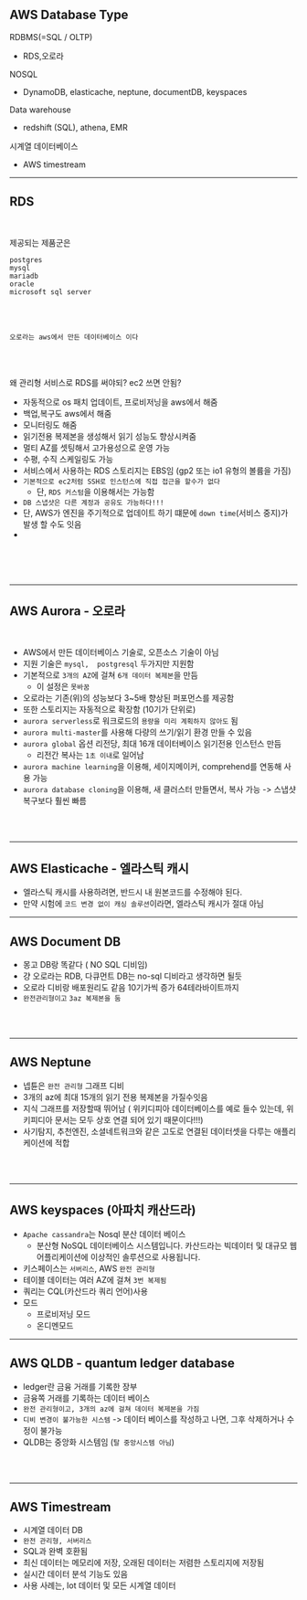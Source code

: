 
## AWS Database Type

RDBMS(=SQL / OLTP)
- RDS,오로라

NOSQL 
- DynamoDB, elasticache, neptune, documentDB, keyspaces

Data warehouse
- redshift (SQL), athena, EMR

시계열 데이터베이스
- AWS timestream


----------------------------
## RDS

<br>

제공되는 제품군은

```
postgres
mysql
mariadb
oracle
microsoft sql server
```

<br>
<br>

`오로라는 aws에서 만든 데이터베이스 이다`

<br>
<br>

왜 관리형 서비스로 RDS를 써야되? ec2 쓰면 안됨?
- 자동적으로 os 패치 업데이트, 프로비저닝을 aws에서 해줌
- 백업,복구도 aws에서 해줌
- 모니터링도 해줌
- 읽기전용 복제본을 생성해서 읽기 성능도 향상시켜줌
- 멀티 AZ를 셋팅해서 고가용성으로 운영 가능 
- 수평, 수직 스케일링도 가능
- 서비스에서 사용하는 RDS 스토리지는 EBS임 (gp2 또는 io1 유형의 볼륨을 가짐)
- `기본적으로 ec2처럼 SSH로 인스턴스에 직접 접근을 할수가 없다`
  - 단, `RDS 커스텀`을 이용해서는 가능함
- `DB 스냅샷은 다른 계정과 공유도 가능하다!!!`
- 단, AWS가 엔진을 주기적으로 업데이트 하기 떄문에 `down time`(서비스 중지)가 발생 할 수도 잇음
- 


<br>
<br>
<br>

----------


## AWS Aurora - 오로라

<br>

- AWS에서 만든 데이터베이스 기술로, 오픈소스 기술이 아님
- 지원 기술은 `mysql,  postgresql` 두가지만 지원함
- 기본적으로 `3개의 AZ`에 걸쳐 `6개 데이터 복제본`을 만듬
  - 이 설정은 `못바꿈`
- 오로라는 기존(위)의 성능보다 3~5배 향상된 퍼포먼스를 제공함
- 또한 스토리지는 자동적으로 확장함 (10기가 단위로)
- `aurora serverless`로 워크로드의 `용량을 미리 계획하지 않아도` 됨
- `aurora multi-master`를 사용해 다량의 쓰기/읽기 환경 만들 수 있음
- `aurora global` 옵션 리전당, 최대 16개 데이터베이스 읽기전용 인스턴스 만듬
  - 리전간 복사는 `1초 이내`로 일어남
- `aurora machine learning`을 이용해, 세이지메이커, comprehend를 연동해 사용 가능
- `aurora database cloning`을 이용해, 새 클러스터 만들면서, 복사 가능 -> 스냅샷 복구보다 훨씬 빠름

<br>
<br>

----------------------------
## AWS Elasticache - 엘라스틱 캐시

- 엘라스틱 캐시를 사용하려면, 반드시 내 원본코드를 수정해야 된다.
- 만약 시험에 `코드 변경 없이 캐싱 솔루션`이라면, 엘라스틱 캐시가 절대 아님

------------------------------
## AWS Document DB

- 몽고 DB랑 똑같다 ( NO SQL 디비임)
- 걍 오로라는 RDB, 다큐먼트 DB는 no-sql 디비라고 생각하면 될듯
- 오로라 디비랑 배포원리도 같음 10기가씩 증가 64테라바이트까지
- `완전관리형이고` `3az 복제본을 둠`

<br>
<br>


-----------

## AWS Neptune

- 넵튠은 `완전 관리형` 그래프 디비
- 3개의 az에 최대 15개의 읽기 전용 복제본을 가질수잇음
- 지식 그래프를 저장할때 뛰어남 ( 위키디피아 데이터베이스를 예로 들수 있는데, 위키피디아 문서는 모두 상호 연결 되어 있기 때문이다!!!)
- 사기탐지, 추천엔진, 소셜네트워크와 같은  고도로 연결된 데이터셋을 다루는 애플리케이션에 적합


<br>
<br>


---------------------------------------
## AWS keyspaces (아파치 캐산드라)
- `Apache cassandra`는  Nosql 분산 데이터 베이스
  -  분산형 NoSQL 데이터베이스 시스템입니다. 카산드라는 빅데이터 및 대규모 웹 어플리케이션에 이상적인 솔루션으로 사용됩니다.
- 키스페이스는 `서버리스`, AWS `완전 관리형` 
- 테이블 데이터는 여러 AZ에 걸쳐 `3번 복제됨`
- 쿼리는 CQL(카산드라 쿼리 언어)사용
- 모드
  - 프로비저닝 모드
  - 온디멘모드

-------------------------------------
## AWS QLDB - quantum ledger database 

- ledger란 금융 거래를 기록한 장부
- 금융쪽 거래를 기록하는 데이터 베이스
- `완전 관리형이고, 3개의 az에 걸쳐 데이터 복제본을 가짐`
-  `디비 변경이 불가능한 시스템` -> 데이터 베이스를 작성하고 나면, 그후 삭제하거나 수정이 불가능
- QLDB는 중앙화 시스템임 (`탈 중앙시스템 아님`)

<br>
<br>




-------------------------------------------
## AWS Timestream

- 시계열 데이터 DB
- `완전 관리형, 서버리스`
- SQL과 완벽 호환됨
- 최신 데이터는 메모리에 저장, 오래된 데이터는 저렴한 스토리지에 저장됨
- 실시간 데이터 분석 기능도 있음
- 사용 사례는, Iot 데이터 및 모든 시계열 데이터







